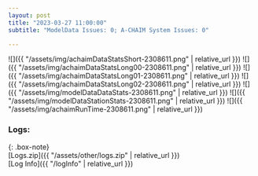 ```yaml
---
layout: post
title: "2023-03-27 11:00:00"
subtitle: "ModelData Issues: 0; A-CHAIM System Issues: 0"

---
```


![]({{ "/assets/img/achaimDataStatsShort-2308611.png" | relative_url }})
![]({{ "/assets/img/achaimDataStatsLong00-2308611.png" | relative_url }})
![]({{ "/assets/img/achaimDataStatsLong01-2308611.png" | relative_url }})
![]({{ "/assets/img/achaimDataStatsLong02-2308611.png" | relative_url }})
![]({{ "/assets/img/modelDataDataStats-2308611.png" | relative_url }})
![]({{ "/assets/img/modelDataStationStats-2308611.png" | relative_url }})
![]({{ "/assets/img/achaimRunTime-2308611.png" | relative_url }})





### Logs:  
  
{: .box-note}  
[Logs.zip]({{ "/assets/other/logs.zip" | relative_url }})  
[Log Info]({{ "/logInfo" | relative_url }})  
